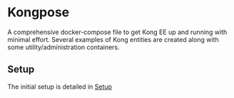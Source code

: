 # Kongpose

A comprehensive docker-compose file to get Kong EE up and running with minimal effort. Several examples of Kong entities are created along with some utility/administration containers.

## Setup

The initial setup is detailed in [Setup](Setup.md)

